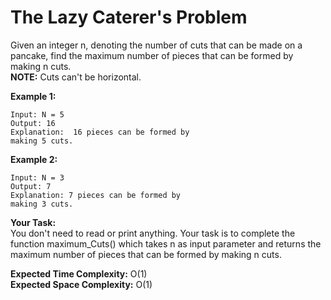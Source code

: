 # The Lazy Caterer's Problem

Given an integer n, denoting the number of cuts that can be made on a pancake, find the maximum number of pieces that can be formed by making n cuts.<br>
**NOTE:** Cuts can't be horizontal.
 

**Example 1:**
```
Input: N = 5
Output: 16
Explanation:  16 pieces can be formed by
making 5 cuts.
```
**Example 2:**
```
Input: N = 3
Output: 7
Explanation: 7 pieces can be formed by 
making 3 cuts.
``` 

**Your Task:**<br> 
You don't need to read or print anything. Your task is to complete the function maximum_Cuts() which takes n as input parameter and returns the maximum number of pieces that can be formed by making n cuts.
 

**Expected Time Complexity:** O(1)<br>
**Expected Space Complexity:** O(1)
